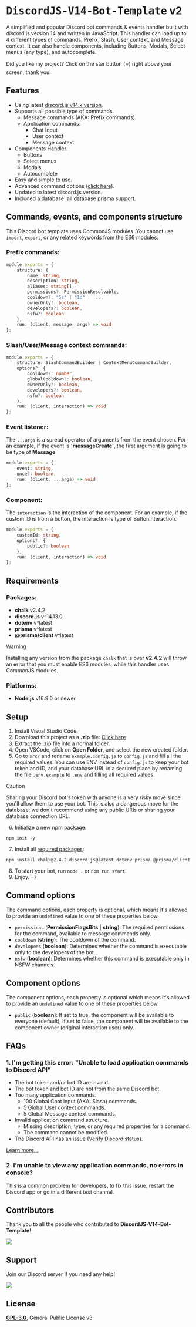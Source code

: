 # <samp>DiscordJS-V14-Bot-Template</samp> v2

A simplified and popular Discord bot commands & events handler built with discord.js version 14 and written in JavaScript. This handler can load up to 4 different types of commands: Prefix, Slash, User context, and Message context. It can also handle components, including Buttons, Modals, Select menus (any type), and autocomplete.

Did you like my project? Click on the star button (⭐️) right above your screen, thank you!

## Features
- Using latest [discord.js v14.x version](https://github.com/discordjs/discord.js/releases).
- Supports all possible type of commands.
    - Message commands (AKA: Prefix commands).
    - Application commands:
        - Chat Input
        - User context
        - Message context
- Components Handler.
    - Buttons
    - Select menus
    - Modals
    - Autocomplete
- Easy and simple to use.
- Advanced command options ([click here](#command-options)).
- Updated to latest discord.js version.
- Included a database: all database prisma support.

## Commands, events, and components structure

This Discord bot template uses CommonJS modules. You cannot use `import`, `export`, or any related keywords from the ES6 modules.


### Prefix commands:
```ts
module.exports = {
    structure: {
        name: string,
        description: string,
        aliases: string[],
        permissions?: PermissionResolvable,
        cooldown?: "5s" | "1d" | ...,
        ownerOnly?: boolean,
        developers?: boolean,
        nsfw?: boolean
    },
    run: (client, message, args) => void
};
```

### Slash/User/Message context commands:
```ts
module.exports = {
    structure: SlashCommandBuilder | ContextMenuCommandBuilder,
    options?: {
        cooldown?: number,
        globalCooldown?: boolean,
        ownerOnly?: boolean,
        developers?: boolean,
        nsfw?: boolean
    },
    run: (client, interaction) => void
};
```

### Event listener:

The `...args` is a spread operator of arguments from the event chosen. For an example, if the event is **'messageCreate'**, the first argument is going to be type of **Message**.

```ts
module.exports = {
    event: string,
    once?: boolean,
    run: (client, ...args) => void
};
```

### Component:

The `interaction` is the interaction of the component. For an example, if the custom ID is from a button, the interaction is type of ButtonInteraction.

```ts
module.exports = {
    customId: string,
    options?: {
        public?: boolean
    },
    run: (client, interaction) => void
};
```

## Requirements
### Packages:
- **chalk** v2.4.2
- **discord.js** v^14.13.0
- **dotenv** v^latest
- **prisma** v^latest
- **@prisma/client** v^latest

> [!WARNING]
> Installing any version from the package `chalk` that is over **v2.4.2** will throw an error that you must enable ES6 modules, while this handler uses CommonJS modules.

### Platforms:
- **Node.js** v16.9.0 or newer

## Setup
1. Install Visual Studio Code.
2. Download this project as a **.zip** file: [Click here](https://github.com/TFAGaming/DiscordJS-V14-Bot-Template/archive/refs/heads/main.zip)
3. Extract the .zip file into a normal folder.
4. Open VSCode, click on **Open Folder**, and select the new created folder.
5. Go to `src/` and rename `example.config.js` to `config.js` and fill all the required values. You can use ENV instead of `config.js` to keep your bot token and ID, and your database URL in a secured place by renaming the file `.env.example` to `.env` and filling all required values.

> [!CAUTION]
> Sharing your Discord bot's token with anyone is a very risky move since you'll allow them to use your bot. This is also a dangerous move for the database; we don't recommend using any public URIs or sharing your database connection URL.

6. Initialize a new npm package:

```
npm init -y
```

7. Install all [required packages](#packages):

```
npm install chalk@2.4.2 discord.js@latest dotenv prisma @prisma/client
```

8. To start your bot, run `node .` or `npm run start`.
9. Enjoy. =)

## Command options
The command options, each property is optional, which means it's allowed to provide an `undefined` value to one of these properties below.

- `permissions` (**PermissionFlagsBits** | **string**): The required permissions for the command, available to message commands only.
- `cooldown` (**string**): The cooldown of the command.
- `developers` (**boolean**): Determines whether the command is executable only to the developers of the bot.
- `nsfw` (**boolean**): Determines whether this command is executable only in NSFW channels.

## Component options
The component options, each property is optional which means it's allowed to provide an `undefined` value to one of these properties below.

- `public` (**boolean**): If set to true, the component will be available to everyone (default), if set to false, the component will be available to the component owner (original interaction user) only.

## FAQs
### 1. I'm getting this error: "Unable to load application commands to Discord API"
- The bot token and/or bot ID are invalid.
- The bot token and bot ID are not from the same Discord bot.
- Too many application commands.
    - 100 Global Chat input (AKA: Slash) commands.
    - 5 Global User context commands.
    - 5 Global Message context commands.
- Invalid application command structure.
    - Missing description, type, or any required properties for a command.
    - The command cannot be modified.
- The Discord API has an issue ([Verify Discord status](https://discordstatus.com/)).

[Learn more...](https://discord.com/developers/docs/interactions/application-commands#registering-a-command)

### 2. I'm unable to view any application commands, no errors in console?
This is a common problem for developers, to fix this issue, restart the Discord app or go in a different text channel.

## Contributors
Thank you to all the people who contributed to **DiscordJS-V14-Bot-Template**!

<img src="https://contrib.rocks/image?repo=TFAGaming/DiscordJS-V14-Bot-Template">

## Support
Join our Discord server if you need any help!

<a href="https://discord.gg/E6VFACWu5V">
  <img src="https://discord.com/api/guilds/918611797194465280/widget.png?style=banner3">
</a>

## License
[**GPL-3.0**](./LICENSE), General Public License v3